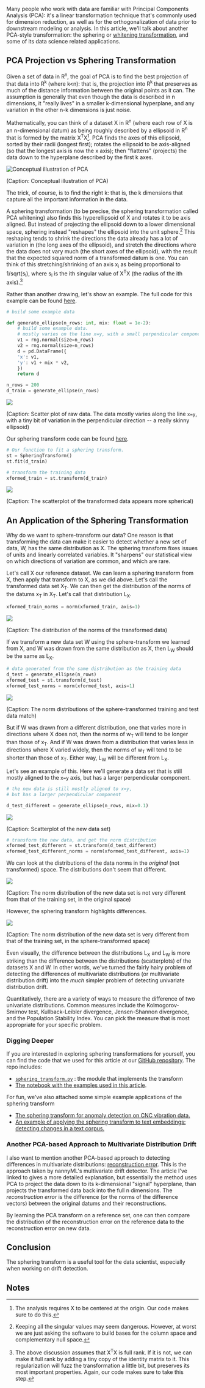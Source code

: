 Many people who work with data are familiar with Principal Components Analysis (PCA): it's a linear transformation technique that's commonly used for dimension reduction, as well as for the orthogonalization of data prior to downstream modeling or analysis. In this article, we'll talk about another PCA-style transformation: the sphering or [whitening transformation](https://en.wikipedia.org/wiki/Whitening_transformation), and some of its data science related applications.

## PCA Projection vs Sphering Transformation

Given a set of data in R<sup>n</sup>, the goal of PCA is to find the best projection of that data into R<sup>k </sup>(where k<n): that is, the projection into R<sup>k </sup> that preserves as much of the distance information between the original points as it can. The assumption is generally that even though the data is described in n dimensions, it "really lives" in a smaller k-dimensional hyperplane, and any variation in the other n-k dimensions is just noise. 

Mathematically, you can think of a dataset X in R<sup>n</sup> (where each row of X is an n-dimensional datum) as being roughly described by a ellipsoid in R<sup>n</sup> that is formed by the matrix X<sup>T</sup>X[^1].  PCA finds the axes of this ellipsoid, sorted by their radii (longest first); rotates the ellipsoid to be axis-aligned (so that the longest axis is now the x axis); then "flattens" (projects) the data down to the hyperplane described by the first k axes.

![Conceptual illustration of PCA](plots/pca_example.png)

(Caption: Conceptual illustration of PCA)

The trick, of course, is to find the right k: that is, the k dimensions that capture all the important information in the data.

A sphering transformation (to be precise, the sphering transformation called PCA whitening) also finds this hyperellipsoid of X and rotates it to be axis aligned. But instead of projecting the ellipsoid down to a lower dimensional space, sphering instead "reshapes" the ellipsoid into the unit sphere.[^2] This reshaping tends to shrink the directions the data already has a lot of variation in (the long axes of the ellipsoid), and stretch the directions where the data does not vary much (the short axes of the ellipsoid), with the result that the expected squared norm of a transformed datum is one. You can think of this stretching/shrinking of an axis x<sub>i</sub> as being proportional to 1/sqrt(s<sub>i</sub>), where s<sub>i</sub> is the ith singular value of X<sup>T</sup>X (the radius of the ith axis).[^3]  

Rather than another drawing, let's show an example. The full code for this example can be found [here](https://github.com/WinVector/TypicalityCoding/blob/main/example_sphering_transform.ipynb). 

```python
# build some example data 

def generate_ellipse(n_rows: int, mix: float = 1e-2):
	# build some example data.
	# mostly varies on the line x=y, with a small perpendicular component
	v1 = rng.normal(size=n_rows)
	v2 = rng.normal(size=n_rows)
	d = pd.DataFrame({
	'x': v1,
	'y': v1 + mix * v2,
	})
	return d

n_rows = 200
d_train = generate_ellipse(n_rows)
```


![](plots/raw_data_train.png)

(Caption: Scatter plot of raw data. The data mostly varies along the line `x=y`, with a tiny bit of variation in the perpendicular direction -- a really skinny ellipsoid)

Our sphering transform code can be found [here](https://github.com/WinVector/TypicalityCoding/blob/main/sphering_transform.py).

```python
# Our function to fit a sphering transform. 
st = SpheringTransform()
st.fit(d_train)

# transform the training data
xformed_train = st.transform(d_train)
```
![](plots/xformed_data_train.png)

(Caption: The scatterplot of the transformed data appears more spherical)


## An Application of the Sphering Transformation

Why do we want to sphere-transform our data? One reason is that transforming the data can make it easier to detect whether a new set of data, W, has the same distribution as X. The sphering transform fixes issues of units and linearly correlated variables. It "sharpens" our statistical view on which directions of variation are common, and which are rare.

Let's call X our reference dataset. We can learn a sphering transform from X, then apply that transform to X, as we did above. Let's call the transformed data set X<sub>T</sub>. We can then get the distribution of the norms of the datums x<sub>T</sub> in X<sub>T</sub>. Let's call that distribution L<sub>X</sub>. 

```python
xformed_train_norms = norm(xformed_train, axis=1)
```

![](plots/xform_train_dist.png)

(Caption: The distribution of the norms of the transformed data)

If we transform a new data set W using the sphere-transform we learned from X, and W was drawn from the same distribution as X, then L<sub>W</sub> should be the same as L<sub>X</sub>.

```python
# data generated from the same distribution as the training data
d_test = generate_ellipse(n_rows)
xformed_test = st.transform(d_test)
xformed_test_norms = norm(xformed_test, axis=1)
```

![](plots/xform_comp_same.png)

(Caption: The norm distributions of the sphere-transformed training and test data match)

But if W was drawn from a different distribution, one that varies more in directions where X does not, then the norms of w<sub>T</sub> will tend to be longer than those of x<sub>T</sub>. And if W was drawn from a distribution that varies less in directions where X varied widely, then the norms of w<sub>T</sub> will tend to be shorter than those of x<sub>T</sub>. Either way, L<sub>W</sub> will be different from L<sub>X</sub>.

Let's see an example of this. Here we'll generate a data set that is still mostly aligned to the `x=y` axis, but has a larger perpendicular component.

```python
# the new data is still mostly aligned to x=y, 
# but has a larger perpendicular component

d_test_different = generate_ellipse(n_rows, mix=0.1)
```

![](plots/new_raw.png)

(Caption: Scatterplot of the new data set)

```python
# transform the new data, and get the norm distribution
xformed_test_different = st.transform(d_test_different)
xformed_test_different_norms = norm(xformed_test_different, axis=1)
```

We can look at the distributions of the data norms in the *original* (not transformed) space. The distributions don't seem that different.

![](plots/new_raw_comp_original_space.png)

(Caption: The norm distribution of the new data set is not very different from that of the training set, in the original space)

However, the sphering transform highlights differences.

![](plots/new_raw_comp_xformed.png)

(Caption: The norm distribution of the new data set is very different from that of the training set, in the sphere-transformed space)

Even visually, the difference between the distributions L<sub>X</sub> and  L<sub>W</sub> is more striking than the difference between the distributions (scatterplots) of the datasets X and W.  In other words, we've turned the fairly hairy problem of detecting the differences of multivariate distributions (or multivariate distribution drift) into the *much* simpler problem of detecting univariate distribution drift. 

Quantitatively, there are a variety of ways to measure the difference of two univariate distributions. Common measures include the Kolmogorov-Smirnov test, Kullback-Leibler divergence, Jensen-Shannon divergence, and the Population Stability Index. You can pick the measure that is most appropriate for your specific problem.

### Digging Deeper

If you are interested in exploring sphering transformations for yourself, you can find the code that we used for this article at our [GitHub repository](https://github.com/WinVector/TypicalityCoding). The repo includes:

* [`sphering_transform.py`](https://github.com/WinVector/TypicalityCoding/blob/main/sphering_transform.py) : the module that implements the transform
* [The notebook with the examples used in this article](https://github.com/WinVector/TypicalityCoding/blob/main/example_sphering_transform.ipynb).

For fun, we've also attached some simple example applications of the sphering transform

* [The sphering transform for anomaly detection on CNC vibration data.](https://github.com/WinVector/TypicalityCoding/blob/main/test_cnc_anomaly.ipynb)
* [An example of applying the sphering transform to text embeddings: detecting changes in a text corpus.](https://github.com/WinVector/TypicalityCoding/blob/main/text_embedding_example.ipynb)

### Another PCA-based Approach to Multivariate Distribution Drift

I also want to mention another PCA-based approach to detecting differences in multivariate distributions: [reconstruction error](https://www.nannyml.com/blog/detecting-covariate-shift-multivariate-approach#detecting-covariate-shift-a-multivariate-approach). This is the approach taken by nannyML's multivariate drift detector. The article I've linked to gives a more detailed explanation, but essentially the method uses PCA to project the data down to its k-dimensional "signal" hyperplane, than projects the transformed data back into the full n dimensions. The *reconstruction error*  is the difference (or the norms of the difference vectors) between the original datums and their reconstructions.

By learning the PCA transform on a reference set, one can then compare the distribution of the reconstruction error on the reference data to the reconstruction error on new data.


## Conclusion

The sphering transform is a useful tool for the data scientist, especially when working on drift detection.

## Notes


[^1]: The analysis requires X to be centered at the origin. Our code makes sure to do this.       

[^2]: Keeping all the singular values may seem dangerous. However, at worst we are just asking the software to build bases for the column space and complementary null space.

[^3]: The above discussion assumes that X<sup>T</sup>X is full rank. If it is not, we can make it full rank by adding a tiny copy of the identity matrix to it. This regularization will fuzz the transformation a little bit, but preserves its most important properties. Again, our code makes sure to take this step.


